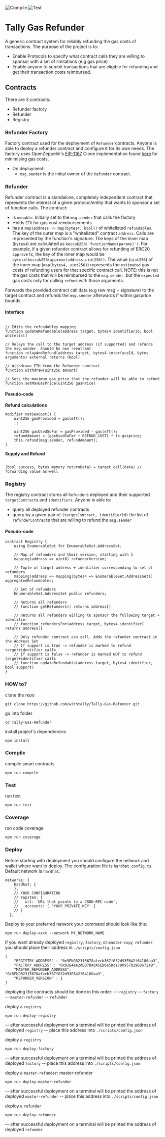 
![Compile](https://github.com/withtally/Tally-Gas-Refunder/workflows/Compile/badge.svg)
![Test](https://github.com/LimeChain/withtally/Tally-Gas-Refunder/workflows/Test/badge.svg)

# Tally Gas Refunder
A generic contract system for reliably refunding the gas costs of transactions. The purpose of the project is to:
- Enable Protocols to specify what contract calls they are willing to sponsor with a set of limitations (e.g gas price)
- Enable anyone to sumbit transactions that are eligible for refunding and get their transaction costs reimbursed.

## Contracts

There are 3 contracts:
-  Refunder factory
-  Refunder
-  Registry

### Refunder Factory
Factory contract used for the deployment of `Refunder` contracts. Anyone is able to deploy a refunder contract and configure it for its own needs.
The factory uses OpenZeppelin's [EIP-1167](https://eips.ethereum.org/EIPS/eip-1167) Clone implementation found [here](https://github.com/OpenZeppelin/openzeppelin-contracts/blob/master/contracts/proxy/Clones.sol) for minimising gas costs.
- On deployment:
  - `msg.sender` is the initial owner of the `Refunder` contract.  

### Refunder
Refunder contract is a standalone, completely independent contract that represents the interest of a given protocol/entity that wants to sponsor a set of function calls.
The contract:
- is `ownable`. Initially set to the `msg.sender` that calls the factory
- Holds `ETH` for gas cost reimbursements
- has a `map(address -> map(bytes4, bool))` of whitelisted `refundables`. The key of the outer map is a "whitelisted" contract `address`. Calls are represented by the function's signature. The keys of the inner map (`bytes4`) are calculated as `keccak256('functionName(params)')`. For example, if a given refunder contract allows for refunding of ERC20 `approve` tx, the key of the inner map would be `bytes4(keccak256(approve(address,uint256))`. The value (`uint256`) of the inner map (`map(bytes4, uint256)`) represents the `estimated` gas costs of refunding users for that specific contract call. NOTE: this is not the gas costs that will be reimbursed to the `msg.sender`, but the `expected` gas costs only for calling `refund` with those arguments. 

Forwards the provided contract call data (e.g raw msg + signature) to the target contract and refunds the `msg.sender` afterwards if within gasprice bounds.

#### Interface

```Solidity

// Edits the refundables mapping
function updateRefundable(address target, bytes4 identifierId, bool whitelist)

// Relays the call to the target address (if supported) and refunds the msg.sender. Should be non reentrant
function relayAndRefund(address target, bytes4 interfaceId, bytes arguments) external returns (bool)

// Withdraws ETH from the Refunder contract
function withdraw(uint256 amount)

// Sets the maximum gas price that the refunder will be able to refund
function setMaxGasPrice(uint256 gasPrice) 

```

#### Pseudo-code

**Refund calculations**

```Solidity
modifier netGasCost() {
    uint256 gasProvided = gasleft();
    _;
    
    uint256 gasUsedSoFar = gasProvided - gasleft();
    refundAmount = (gasUsedSoFar + REFUND_COST) * tx.gasprice;
    this.refund(msg.sender, refundAmount);
}
```
 
**Supply and Refund**

```Solidity

(bool success, bytes memory returnData) = target.call(data) // forwarding value as-well

```

### Registry

The registry contract stores all `Refunder`s deployed and their supported `targetContract`s and `identifiers`. Anyone is able to:
- query all deployed refunder contracts
- query by a given pair of `(targetContract, identifierId)` the list of `refunderContract`s that are willing to refund the `msg.sender`

#### Pseudo-code

```Solidity
contract Registry {
    using EnumerableSet for EnumerableSet.AddressSet;

    // Map of refunders and their version, starting with 1
    mapping(address => uint8) refunderVersion;

    // Tuple of target address + identifier corresponding to set of refunders
    mapping(address => mapping(bytes4 => EnumerableSet.AddressSet)) aggregatedRefundables;

    // Set of refunders
    EnumerableSet.AddressSet public refunders;

    // Returns all refunders
    // function getRefunders() returns address[]

    // Returns all refunders willing to sponsor the following target + identifier
    // function refundersFor(address target, bytes4 identifier) returns address[]

    // Only refunder contract can call. Adds the refunder contract in the Address Set
    // If support is true -> refunder is marked to refund target+identifier calls
    // If support is false -> refunder is marked NOT to refund target+identifier calls
    // function updateRefundable(address target, bytes4 identifier, bool support)
}
```

### HOW to?

clone the repo
```
git clone https://github.com/withtally/Tally-Gas-Refunder.git
```

go into folder
```
cd Tally-Gas-Refunder
```

install project's dependencies
```
npm install
```

### Compile
compile smart contracts
```
npm run compile
```

### Test
run test
```
npm run test
```

### Coverage
run code coverage
```
npm run coverage
```

### Deploy

Before starting with deployment you should configure the network and wallet where want to deploy.
The configuration file is `hardhat.config.ts`. Default network is `hardhat`.
```
networks: {
    hardhat: {
    },
    // YOUR CONFIGURATION
    // ropsten: {
    //   url: 'URL that points to a JSON-RPC node',
    //   accounts: [ 'YOUR_PRIVATE_KEY' ]
    // }
  },
```

Deploy to your preferred network your command should look like this:
```
npm run deploy-xxxx --network MY_NETWORK_NAME
```

if you want already deployed `registry`, `factory`, or `master-copy refunder` you should place their address in `./scripts/config.json`
```
{
    "REGISTRY_ADDRESS" : "0x5FbDB2315678afecb367f032d93F642f64180aa3",
    "FACTORY_ADDRESS" : "0x9264ee2dB87BA0A5ED6a5Dc1790957829B8672a8",
    "MASTER_REFUNDER_ADDRESS": "0x5FbDB2315678afecb367f032d93F642f64180aa3",
    "REFUNDER_VERSION" : 1
}
```

deploying the contracts should be done in this order: 
-- `registry`
-- `factory`
-- `master-refunder`
-- `refunder`

deploy a `registry`
```
npm run deploy-registry
```
-- after successful deployment on a terminal will be printed the address of deployed `registry`
-- place this address into `./scripts/config.json`

deploy a `registry`
```
npm run deploy-factory
```
-- after successful deployment on a terminal will be printed the address of deployed `factory`
-- place this address into `./scripts/config.json`

deploy a `master-refunder`: master-refunder
```
npm run deploy-master-refunder
```
-- after successful deployment on a terminal will be printed the address of deployed `master-refunder`
-- place this address into `./scripts/config.json`

deploy a `refunder`
```
npm run deploy-refunder
```
-- after successful deployment on a terminal will be printed the address of deployed `refunder`

